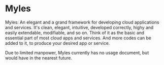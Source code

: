 # Myles

Myles: An elegant and a grand framework for developing cloud applications and services. It's
	clean, elegant, intuitive, developed correctly, highy and easily extendable,
	modifiable, and so on. Think of it as the basic and essential part of most cloud
	apps and services. And more codes can be added to it, to produce your desired app or
	service.

Due to limited manpower, Myles currently has no usage document, but would have in the
	nearest future.
